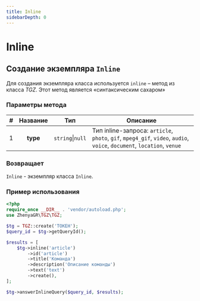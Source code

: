```yaml
---
title: Inline
sidebarDepth: 0
---
```


# **Inline**

## Создание экземпляра `Inline`
Для создания экземпляра класса используется `inline` – метод из класса _TGZ_. Этот метод является «синтаксическим сахаром»

### Параметры метода
| # | Название |       Тип        | Описание                                                                                                               |
|:-:|:--------:|:----------------:|------------------------------------------------------------------------------------------------------------------------|
| 1 | **type** | `string`\|`null` | Тип inline-запроса: `article`, `photo`, `gif`, `mpeg4_gif`, `video`, `audio`, `voice`, `document`, `location`, `venue` |

### Возвращает
`Inline` - экземпляр класса `Inline`.

### Пример использования
```php
<?php
require_once __DIR__ . 'vendor/autoload.php';
use ZhenyaGR\TGZ\TGZ;

$tg = TGZ::create('ТОКЕН');
$query_id = $tg->getQueryId();

$results = [
    $tg->inline('article')
        ->id('article')
        ->title('Команда')
        ->description('Описание команды')
        ->text('text')
        ->create(),
];

$tg->answerInlineQuery($query_id, $results);
```

